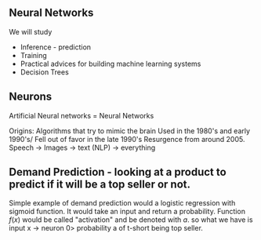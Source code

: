 ## Neural Networks
We will study
- Inference - prediction
- Training
- Practical advices for building machine learning systems
- Decision Trees
## Neurons
Artificial Neural networks = Neural Networks

Origins: Algorithms that try to mimic the brain
Used in the 1980's and early 1990's/
Fell out of favor in the late 1990's
Resurgence from around 2005.
Speech -> Images -> text (NLP) -> everything
## Demand Prediction - looking at a product to predict if it will be a top seller or not.
Simple example of demand prediction would a logistic regression with sigmoid function. It would take an input and return a probability. Function $f(x)$ would be called "activation" and be denoted with $a$. so what we have is input x -> neuron 0> probability a of t-short being top seller.

 


  